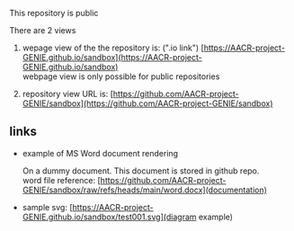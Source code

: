 
This repository is public

There are 2 views

1. wepage view of the the repository is: (".io link")
   [https://AACR-project-GENIE.github.io/sandbox](https://AACR-project-GENIE.github.io/sandbox)  
   webpage view is only possible for public repositories  


2. repository view URL is: [https://github.com/AACR-project-GENIE/sandbox](https://github.com/AACR-project-GENIE/sandbox)  



## links
- example of MS Word document rendering  
  
  On a dummy document. This document is stored in github repo.  
  word file reference: [https://github.com/AACR-project-GENIE/sandbox/raw/refs/heads/main/word.docx](documentation)  


- sample svg: [https://AACR-project-GENIE.github.io/sandbox/test001.svg](diagram example)
